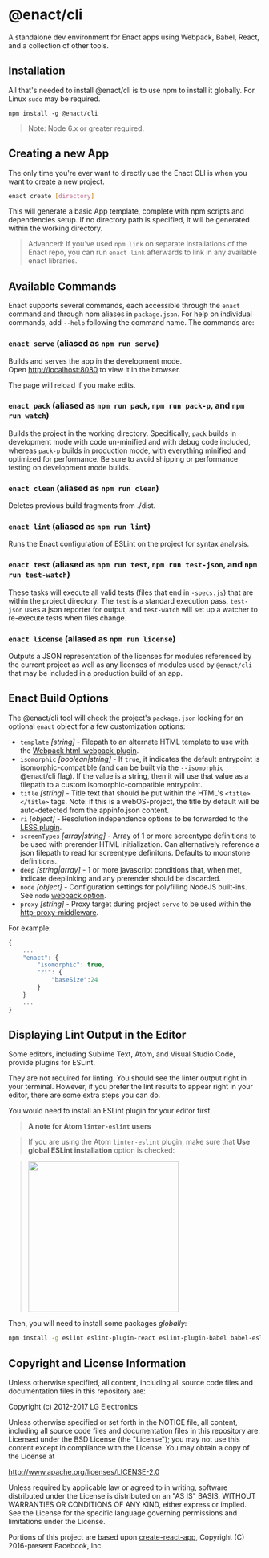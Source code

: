 # @enact/cli

A standalone dev environment for Enact apps using Webpack, Babel, React, and a collection of other tools.

## Installation

All that's needed to install @enact/cli is to use npm to install it globally. For Linux `sudo` may be required.
```
npm install -g @enact/cli
```

>Note: Node 6.x or greater required.

## Creating a new App

The only time you're ever want to directly use the Enact CLI is when you want to create a new project.

```sh
enact create [directory]
```

This will generate a basic App template, complete with npm scripts and dependencies setup. If no directory path is specified, it will be generated within the working directory.

>Advanced: If you've used `npm link` on separate installations of the Enact repo, you can run `enact link` afterwards to link in any available enact libraries.

## Available Commands

Enact supports several commands, each accessible through the `enact` command and through npm aliases in `package.json`. For help on individual commands, add `--help` following the command name. The commands are:

### `enact serve` (aliased as `npm run serve`)

Builds and serves the app in the development mode.<br>
Open [http://localhost:8080](http://localhost:8080) to view it in the browser.

The page will reload if you make edits.<br>

### `enact pack` (aliased as `npm run pack`, `npm run pack-p`, and `npm run watch`)

Builds the project in the working directory. Specifically, `pack` builds in development mode with code un-minified and with debug code included, whereas `pack-p` builds in production mode, with everything minified and optimized for performance. Be sure to avoid shipping or performance testing on development mode builds.

### `enact clean` (aliased as `npm run clean`)

Deletes previous build fragments from ./dist.

### `enact lint` (aliased as `npm run lint`)

Runs the Enact configuration of ESLint on the project for syntax analysis.

### `enact test` (aliased as `npm run test`, `npm run test-json`, and `npm run test-watch`)

These tasks will execute all valid tests (files that end in `-specs.js`) that are within the project directory. The `test` is a standard execution pass, `test-json` uses a json reporter for output, and `test-watch` will set up a watcher to re-execute tests when files change.

### `enact license` (aliased as `npm run license`)

Outputs a JSON representation of the licenses for modules referenced by the current project as well as any licenses of modules used by `@enact/cli` that may be included in a production build of an app.


## Enact Build Options

The @enact/cli tool will check the project's `package.json` looking for an optional `enact` object for a few customization options:

* `template` _[string]_ - Filepath to an alternate HTML template to use with the [Webpack html-webpack-plugin](https://github.com/ampedandwired/html-webpack-plugin).
* `isomorphic` _[boolean|string]_ - If `true`, it indicates the default entrypoint is isomorphic-compatible (and can be built via the `--isomorphic` @enact/cli flag). If the value is a string, then it will use that value as a filepath to a custom isomorphic-compatible entrypoint.
* `title` _[string]_ - Title text that should be put within the HTML's `<title></title>` tags. Note: if this is a webOS-project, the title by default will be auto-detected from the appinfo.json content.
* `ri` _[object]_ - Resolution independence options to be forwarded to the [LESS plugin](https://github.com/enyojs/less-plugin-resolution-independence).
* `screenTypes` _[array|string]_ - Array of 1 or more screentype definitions to be used with prerender HTML initialization. Can alternatively reference a json filepath to read for screentype definitons. Defaults to moonstone definitions.
* `deep` _[string|array]_ - 1 or more javascript conditions that, when met, indicate deeplinking and any prerender should be discarded.
* `node` _[object]_ - Configuration settings for polyfilling NodeJS built-ins. See `node` [webpack option](https://webpack.js.org/configuration/node/).
* `proxy` _[string]_ - Proxy target during project `serve` to be used within the [http-proxy-middleware](https://github.com/chimurai/http-proxy-middleware).

For example:
```js
{
	...
	"enact": {
		"isomorphic": true,
		"ri": {
			"baseSize":24
		}
	}
	...
} 
```


## Displaying Lint Output in the Editor

Some editors, including Sublime Text, Atom, and Visual Studio Code, provide plugins for ESLint.

They are not required for linting. You should see the linter output right in your terminal. However, if you prefer the lint results to appear right in your editor, there are some extra steps you can do.

You would need to install an ESLint plugin for your editor first.

>**A note for Atom `linter-eslint` users**

>If you are using the Atom `linter-eslint` plugin, make sure that **Use global ESLint installation** option is checked:

><img src="http://i.imgur.com/yVNNHJM.png" width="300">

Then, you will need to install some packages *globally*:

```sh
npm install -g eslint eslint-plugin-react eslint-plugin-babel babel-eslint eslint-plugin-enact eslint-config-enact
```

## Copyright and License Information

Unless otherwise specified, all content, including all source code files and documentation files in this repository are:

Copyright (c) 2012-2017 LG Electronics

Unless otherwise specified or set forth in the NOTICE file, all content, including all source code files and documentation files in this repository are: Licensed under the BSD License (the "License"); you may not use this content except in compliance with the License. You may obtain a copy of the License at

http://www.apache.org/licenses/LICENSE-2.0

Unless required by applicable law or agreed to in writing, software distributed under the License is distributed on an "AS IS" BASIS, WITHOUT WARRANTIES OR CONDITIONS OF ANY KIND, either express or implied. See the License for the specific language governing permissions and limitations under the License.

Portions of this project are based upon [create-react-app](https://github.com/facebookincubator/create-react-app), Copyright (C) 2016-present Facebook, Inc.
